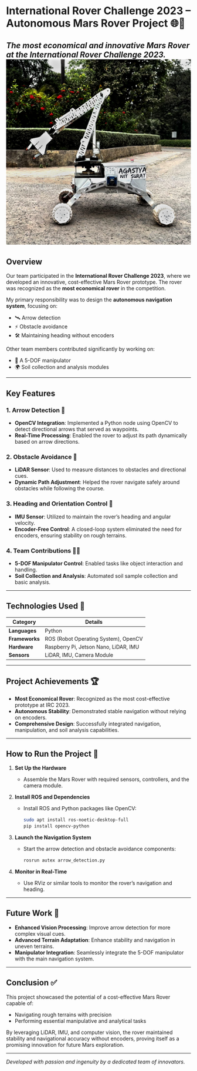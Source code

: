 # International Rover Challenge 2023 – Autonomous Mars Rover Project 🌐🚀


*The most economical and innovative Mars Rover at the International Rover Challenge 2023.*
![Mars Rover Prototype](Rover.jpg)
---

## Overview

Our team participated in the **International Rover Challenge 2023**, where we developed an innovative, cost-effective Mars Rover prototype. The rover was recognized as the **most economical rover** in the competition.

My primary responsibility was to design the **autonomous navigation system**, focusing on:

- 🛰 Arrow detection
- ⚡ Obstacle avoidance
- 🛠️ Maintaining heading without encoders

Other team members contributed significantly by working on:

- 🤖 A 5-DOF manipulator
- 🌍 Soil collection and analysis modules

---

## Key Features

### 1. Arrow Detection 🔹

- **OpenCV Integration**: Implemented a Python node using OpenCV to detect directional arrows that served as waypoints.
- **Real-Time Processing**: Enabled the rover to adjust its path dynamically based on arrow directions.

### 2. Obstacle Avoidance 🌲

- **LiDAR Sensor**: Used to measure distances to obstacles and directional cues.
- **Dynamic Path Adjustment**: Helped the rover navigate safely around obstacles while following the course.

### 3. Heading and Orientation Control 🌌

- **IMU Sensor**: Utilized to maintain the rover’s heading and angular velocity.
- **Encoder-Free Control**: A closed-loop system eliminated the need for encoders, ensuring stability on rough terrains.

### 4. Team Contributions 🔧🔬

- **5-DOF Manipulator Control**: Enabled tasks like object interaction and handling.
- **Soil Collection and Analysis**: Automated soil sample collection and basic analysis.

---

## Technologies Used 🧰

| **Category**   | **Details**                           |
| -------------- | ------------------------------------- |
| **Languages**  | Python                                |
| **Frameworks** | ROS (Robot Operating System), OpenCV  |
| **Hardware**   | Raspberry Pi, Jetson Nano, LiDAR, IMU |
| **Sensors**    | LiDAR, IMU, Camera Module             |

---

## Project Achievements 🏆

- **Most Economical Rover**: Recognized as the most cost-effective prototype at IRC 2023.
- **Autonomous Stability**: Demonstrated stable navigation without relying on encoders.
- **Comprehensive Design**: Successfully integrated navigation, manipulation, and soil analysis capabilities.

---

## How to Run the Project 🚪

1. **Set Up the Hardware**

   - Assemble the Mars Rover with required sensors, controllers, and the camera module.

2. **Install ROS and Dependencies**

   - Install ROS and Python packages like OpenCV:
     ```bash
     sudo apt install ros-noetic-desktop-full
     pip install opencv-python
     ```

3. **Launch the Navigation System**

   - Start the arrow detection and obstacle avoidance components:
     ```bash
     rosrun autex arrow_detection.py
     ```

4. **Monitor in Real-Time**

   - Use RViz or similar tools to monitor the rover’s navigation and heading.

---

## Future Work 🔄

- **Enhanced Vision Processing**: Improve arrow detection for more complex visual cues.
- **Advanced Terrain Adaptation**: Enhance stability and navigation in uneven terrains.
- **Manipulator Integration**: Seamlessly integrate the 5-DOF manipulator with the main navigation system.

---

## Conclusion ✅

This project showcased the potential of a cost-effective Mars Rover capable of:

- Navigating rough terrains with precision
- Performing essential manipulative and analytical tasks

By leveraging LiDAR, IMU, and computer vision, the rover maintained stability and navigational accuracy without encoders, proving itself as a promising innovation for future Mars exploration.

---

*Developed with passion and ingenuity by a dedicated team of innovators.*

